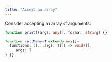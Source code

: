 ```yaml
---
title: "Accept an array"
---
```


Consider accepting an array of arguments:

```ts
function printf(args: any[], format: string) {}

function callMany<T extends any[]>(
  functions: ((...args: T[]) => void)[],
  ...args: T
) {}
```
